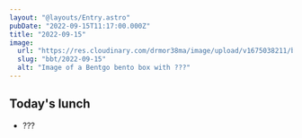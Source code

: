 ```yaml
---
layout: "@layouts/Entry.astro"
pubDate: "2022-09-15T11:17:00.000Z"
title: "2022-09-15"
image:
  url: "https://res.cloudinary.com/drmor38ma/image/upload/v1675038211/bbt/2022-09-15.jpg"
  slug: "bbt/2022-09-15"
  alt: "Image of a Bentgo bento box with ???"
---
```


## Today's lunch

- ???

